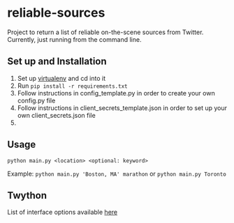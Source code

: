 # reliable-sources
Project to return a list of reliable on-the-scene sources from Twitter. Currently, just running from the command line. 

## Set up and Installation ##
1. Set up [virtualenv](http://docs.python-guide.org/en/latest/dev/virtualenvs/#virtualenv) and cd into it
2. Run `pip install -r requirements.txt`
3. Follow instructions in config\_template.py in order to create your own config.py file
4. Follow instructions in client\_secrets\_template.json in order to set up your own client\_secrets.json file
5. 

## Usage ##
`python main.py <location> <optional: keyword>`

Example: `python main.py 'Boston, MA' marathon`
or `python main.py Toronto`

## Twython ##
List of interface options available [here](
https://twython.readthedocs.org/en/latest/api.html)